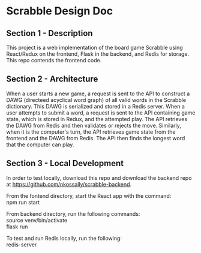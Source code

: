 # Scrabble Design Doc

## Section 1 - Description
 
This project is a web implementation of the board game Scrabble using React/Redux on the frontend, Flask in the backend, and  Redis for storage. This repo contends the frontend code.

## Section 2 - Architecture

When a user starts a new game, a request is sent to the API to construct a DAWG (directeed acyclical word graph) of all valid words in the Scrabble dictionary. This DAWG is serialized and stored in a Redis server. When a user attempts to submit a word, a request is sent to the API containing game state, which is stored in Redux, and the attempted play. The API retrieves the DAWG from Redis and then validates or rejects the move. Similarly, when it is the computer's turn, the API retrieves game state from the frontend and the DAWG from Redis. The API then finds the longest word that the computer can play.

## Section 3 - Local Development
In order to test locally, download this repo and download the backend repo at https://github.com/nkossally/scrabble-backend.

From the fontend directory, start the React app with the command:  
npm run start

From backend directory, run the following commands:  
source venv/bin/activate  
flask run

To test and run Redis locally, run the following:  
redis-server



